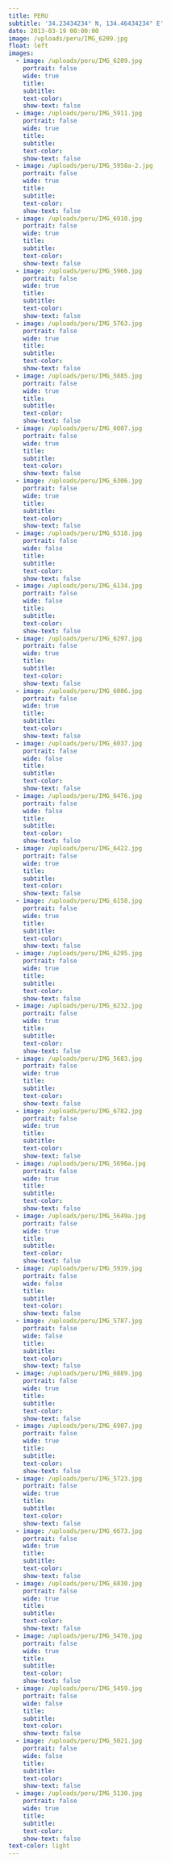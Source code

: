 ```yaml
---
title: PERU
subtitle: '34.23434234° N, 134.46434234° E'
date: 2013-03-19 00:00:00
image: /uploads/peru/IMG_6209.jpg
float: left
images:
  - image: /uploads/peru/IMG_6209.jpg
    portrait: false
    wide: true
    title:
    subtitle:
    text-color:
    show-text: false
  - image: /uploads/peru/IMG_5911.jpg
    portrait: false
    wide: true
    title:
    subtitle:
    text-color:
    show-text: false
  - image: /uploads/peru/IMG_5958a-2.jpg
    portrait: false
    wide: true
    title:
    subtitle:
    text-color:
    show-text: false
  - image: /uploads/peru/IMG_6910.jpg
    portrait: false
    wide: true
    title:
    subtitle:
    text-color:
    show-text: false
  - image: /uploads/peru/IMG_5966.jpg
    portrait: false
    wide: true
    title:
    subtitle:
    text-color:
    show-text: false
  - image: /uploads/peru/IMG_5763.jpg
    portrait: false
    wide: true
    title:
    subtitle:
    text-color:
    show-text: false
  - image: /uploads/peru/IMG_5885.jpg
    portrait: false
    wide: true
    title:
    subtitle:
    text-color:
    show-text: false
  - image: /uploads/peru/IMG_6007.jpg
    portrait: false
    wide: true
    title:
    subtitle:
    text-color:
    show-text: false
  - image: /uploads/peru/IMG_6306.jpg
    portrait: false
    wide: true
    title:
    subtitle:
    text-color:
    show-text: false
  - image: /uploads/peru/IMG_6318.jpg
    portrait: false
    wide: false
    title:
    subtitle:
    text-color:
    show-text: false
  - image: /uploads/peru/IMG_6134.jpg
    portrait: false
    wide: false
    title:
    subtitle:
    text-color:
    show-text: false
  - image: /uploads/peru/IMG_6297.jpg
    portrait: false
    wide: true
    title:
    subtitle:
    text-color:
    show-text: false
  - image: /uploads/peru/IMG_6086.jpg
    portrait: false
    wide: true
    title:
    subtitle:
    text-color:
    show-text: false
  - image: /uploads/peru/IMG_6037.jpg
    portrait: false
    wide: false
    title:
    subtitle:
    text-color:
    show-text: false
  - image: /uploads/peru/IMG_6476.jpg
    portrait: false
    wide: false
    title:
    subtitle:
    text-color:
    show-text: false
  - image: /uploads/peru/IMG_6422.jpg
    portrait: false
    wide: true
    title:
    subtitle:
    text-color:
    show-text: false
  - image: /uploads/peru/IMG_6158.jpg
    portrait: false
    wide: true
    title:
    subtitle:
    text-color:
    show-text: false
  - image: /uploads/peru/IMG_6295.jpg
    portrait: false
    wide: true
    title:
    subtitle:
    text-color:
    show-text: false
  - image: /uploads/peru/IMG_6232.jpg
    portrait: false
    wide: true
    title:
    subtitle:
    text-color:
    show-text: false
  - image: /uploads/peru/IMG_5683.jpg
    portrait: false
    wide: true
    title:
    subtitle:
    text-color:
    show-text: false
  - image: /uploads/peru/IMG_6782.jpg
    portrait: false
    wide: true
    title:
    subtitle:
    text-color:
    show-text: false
  - image: /uploads/peru/IMG_5696a.jpg
    portrait: false
    wide: true
    title:
    subtitle:
    text-color:
    show-text: false
  - image: /uploads/peru/IMG_5649a.jpg
    portrait: false
    wide: true
    title:
    subtitle:
    text-color:
    show-text: false
  - image: /uploads/peru/IMG_5939.jpg
    portrait: false
    wide: false
    title:
    subtitle:
    text-color:
    show-text: false
  - image: /uploads/peru/IMG_5787.jpg
    portrait: false
    wide: false
    title:
    subtitle:
    text-color:
    show-text: false
  - image: /uploads/peru/IMG_6889.jpg
    portrait: false
    wide: true
    title:
    subtitle:
    text-color:
    show-text: false
  - image: /uploads/peru/IMG_6907.jpg
    portrait: false
    wide: true
    title:
    subtitle:
    text-color:
    show-text: false
  - image: /uploads/peru/IMG_5723.jpg
    portrait: false
    wide: true
    title:
    subtitle:
    text-color:
    show-text: false
  - image: /uploads/peru/IMG_6673.jpg
    portrait: false
    wide: true
    title:
    subtitle:
    text-color:
    show-text: false
  - image: /uploads/peru/IMG_6830.jpg
    portrait: false
    wide: true
    title:
    subtitle:
    text-color:
    show-text: false
  - image: /uploads/peru/IMG_5470.jpg
    portrait: false
    wide: true
    title:
    subtitle:
    text-color:
    show-text: false
  - image: /uploads/peru/IMG_5459.jpg
    portrait: false
    wide: false
    title:
    subtitle:
    text-color:
    show-text: false
  - image: /uploads/peru/IMG_5021.jpg
    portrait: false
    wide: false
    title:
    subtitle:
    text-color:
    show-text: false
  - image: /uploads/peru/IMG_5130.jpg
    portrait: false
    wide: true
    title:
    subtitle:
    text-color:
    show-text: false
text-color: light
---
```



